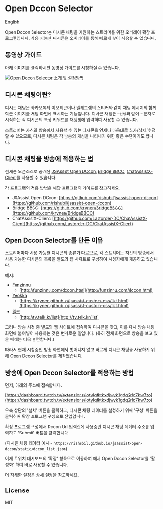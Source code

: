 # Open Dccon Selector

[English](/README.md)

Open Dccon Selector는 디시콘 채팅을 지원하는 스트리머를 위한 오버레이 확장 프로그램입니다.
사용 가능한 디시콘을 오버레이를 통해 빠르게 찾아 사용할 수 있습니다.

## 동영상 가이드

아래 이미지를 클릭하시면 동영상 가이드를 시청하실 수 있습니다.

[![Open Dccon Selector 소개 및 설정방법](https://img.youtube.com/vi/JQbwyMTIUwg/0.jpg)](https://www.youtube.com/watch?v=JQbwyMTIUwg "Open Dccon Selector 소개 및 설정방법")

## 디시콘 채팅이란?

디시콘 채팅은 카카오톡의 이모티콘이나 텔레그렘의 스티커와 같이 채팅 메시지와 함께 작은 이미지를 채팅 화면에 표시하는
기능입니다.
디시콘 채팅은 `~안녕`과 같이 `~` 문자로 시작하는 각 디시콘의 특정 키워드를 채팅창에 입력하여 사용할 수 있습니다.

스트리머는 자신의 방송에서 사용할 수 있는 디시콘을 언제나 마음대로 추가/삭제/수정할 수 있으므로, 디시콘 채팅은 각
방송의 개성을 나타내기 위한 좋은 수단이기도 합니다.

## 디시콘 채팅을 방송에 적용하는 법

현재는 오픈소스로 공개된 [JSAssist Open DCcon](https://github.com/rishubil/jsassist-open-dccon),
[Bridge BBCC](https://github.com/krynen/BridgeBBCC),
[ChatAssistX-Client](https://github.com/Lastorder-DC/ChatAssistX-Client)를 사용할 수 있습니다.

각 프로그램의 적용 방법은 해당 프로그램의 가이드를 참고하세요.

- JSAssist Open DCcon: [https://github.com/rishubil/jsassist-open-dccon](https://github.com/rishubil/jsassist-open-dccon)
- Bridge BBCC: [https://github.com/krynen/BridgeBBCC](https://github.com/krynen/BridgeBBCC)
- ChatAssistX-Client: [https://github.com/Lastorder-DC/ChatAssistX-Client](https://github.com/Lastorder-DC/ChatAssistX-Client)

## Open Dccon Selector를 만든 이유

스트리머마다 사용 가능한 디시콘의 종류가 다르므로, 각 스트리머는 자신의 방송에서 사용 가능한 디시콘의 목록을 별도의
웹 사이트로 구성하여 시청자에게 제공하고 있습니다.

예시:
- [Funzinnu](https://www.twitch.tv/funzinnu)
  - [http://funzinnu.com/dccon.html](http://funzinnu.com/dccon.html)
- [Yeokka](https://www.twitch.tv/yeokka)
  - [https://krynen.github.io/jsassist-custom-css/list.html](https://krynen.github.io/jsassist-custom-css/list.html)
- [텔크](https://www.twitch.tv/telk5093)
  - [http://tv.telk.kr/list](http://tv.telk.kr/list)

그러나 방송 시청 중 별도의 웹 사이트에 접속하여 디시콘을 찾고, 이를 다시 방송 채팅 화면에 붙여넣어 사용하는 것은
번거로운 일입니다.
(특히 전체 화면으로 방송을 보고 있을 때에는 더욱 불편합니다.)

따라서 현재 시청중인 방송 화면에서 벗어나지 않고 빠르게 디시콘 채팅을 사용하기 위해 Open Dccon Selector를
제작했습니다.

## 방송에 Open Dccon Selector를 적용하는 방법

먼저, 아래의 주소에 접속합니다.

[https://dashboard.twitch.tv/extensions/iotylqfktkxdjwyk1gdq2rlc7kw7zo](https://dashboard.twitch.tv/extensions/iotylqfktkxdjwyk1gdq2rlc7kw7zo)

우측 상단의 '설치' 버튼을 클릭하고, 디시콘 채팅 데이터를 설정하기 위해 '구성' 버튼을 클릭하여 확장 프로그램
구성으로 진입합니다.

확장 프로그램 구성에서 Dccon Url 입력란에 사용중인 디시콘 채팅 데이터 주소를 입력하고 'Submit' 버튼을 클릭합니다.

(디시콘 채팅 데이터 예시 - `https://rishubil.github.io/jsassist-open-dccon/static/dccon_list.json`)

이제 트위치 대시보드의 '확장' 항목으로 이동하여 에서 Open Dccon Selector를 '활성화' 하여 바로 사용할 수 있습니다.

더 자세한 설정은 [상세 설정](/CONFIG.ko.md)을 참고하세요.

## License

MIT

